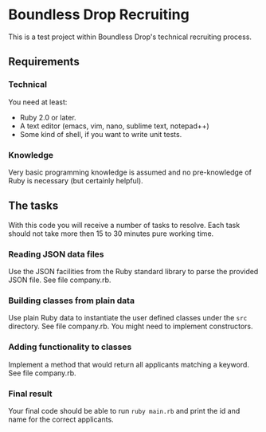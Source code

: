 # Boundless Drop Recruiting
This is a test project within Boundless Drop's technical recruiting process.

## Requirements

### Technical
You need at least:

* Ruby 2.0 or later.
* A text editor (emacs, vim, nano, sublime text, notepad++)
* Some kind of shell, if you want to write unit tests.

### Knowledge

Very basic programming knowledge is assumed and no pre-knowledge of Ruby is necessary (but certainly helpful).

## The tasks
With this code you will receive a number of tasks to resolve. Each task should
not take more then 15 to 30 minutes pure working time.

### Reading JSON data files

Use the JSON facilities from the Ruby standard library to parse the provided JSON file. See file company.rb.

### Building classes from plain data

Use plain Ruby data to instantiate the user defined classes under the `src` directory. See file company.rb. You might need to implement constructors.

### Adding functionality to classes

Implement a method that would return all applicants matching a keyword. See file company.rb.

### Final result

Your final code should be able to run `ruby main.rb` and print the id and name for the correct applicants.
